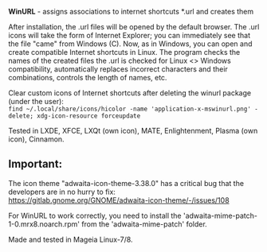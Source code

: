 **WinURL** - assigns associations to internet shortcuts *.url and creates them

After installation, the .url files will be opened by the default browser. The .url icons will take the form of Internet Explorer; you can immediately see that the file "came" from Windows (C). Now, as in Windows, you can open and create compatible Internet shortcuts in Linux. The program checks the names of the created files the .url is checked for Linux <> Windows compatibility, automatically replaces incorrect characters and their combinations, controls the length of names, etc.

Clear custom icons of Internet shortcuts after deleting the winurl package (under the user):  
`find ~/.local/share/icons/hicolor -name 'application-x-mswinurl.png' -delete; xdg-icon-resource forceupdate`

Tested in LXDE, XFCE, LXQt (own icon), MATE, Enlightenment, Plasma (own icon), Cinnamon.

Important:
---
The icon theme "adwaita-icon-theme-3.38.0" has a critical bug that the developers are in no hurry to fix:  
https://gitlab.gnome.org/GNOME/adwaita-icon-theme/-/issues/108

For WinURL to work correctly, you need to install the 'adwaita-mime-patch-1-0.mrx8.noarch.rpm' from the 'adwaita-mime-patch' folder.

Made and tested in Mageia Linux-7/8.
